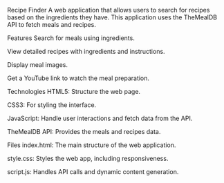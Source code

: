 Recipe Finder
A web application that allows users to search for recipes based on the ingredients they have. This application uses the TheMealDB API to fetch meals and recipes.

Features
Search for meals using ingredients.

View detailed recipes with ingredients and instructions.

Display meal images.

Get a YouTube link to watch the meal preparation.

Technologies
HTML5: Structure the web page.

CSS3: For styling the interface.

JavaScript: Handle user interactions and fetch data from the API.

TheMealDB API: Provides the meals and recipes data.

Files
index.html: The main structure of the web application.

style.css: Styles the web app, including responsiveness.

script.js: Handles API calls and dynamic content generation.
